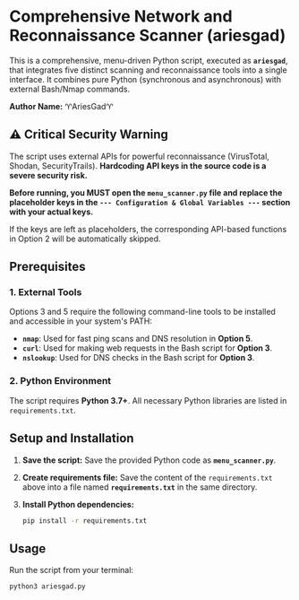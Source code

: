 # Comprehensive Network and Reconnaissance Scanner (ariesgad)

This is a comprehensive, menu-driven Python script, executed as **`ariesgad`**, that integrates five distinct scanning and reconnaissance tools into a single interface. It combines pure Python (synchronous and asynchronous) with external Bash/Nmap commands.

**Author Name:** ♈️AriesGad♈️

## ⚠️ Critical Security Warning

The script uses external APIs for powerful reconnaissance (VirusTotal, Shodan, SecurityTrails). **Hardcoding API keys in the source code is a severe security risk.**

**Before running, you MUST open the `menu_scanner.py` file and replace the placeholder keys in the `--- Configuration & Global Variables ---` section with your actual keys.**

If the keys are left as placeholders, the corresponding API-based functions in Option 2 will be automatically skipped.

## Prerequisites

### 1. External Tools
Options 3 and 5 require the following command-line tools to be installed and accessible in your system's PATH:

* **`nmap`**: Used for fast ping scans and DNS resolution in **Option 5**.
* **`curl`**: Used for making web requests in the Bash script for **Option 3**.
* **`nslookup`**: Used for DNS checks in the Bash script for **Option 3**.

### 2. Python Environment
The script requires **Python 3.7+**. All necessary Python libraries are listed in `requirements.txt`.

## Setup and Installation

1.  **Save the script:** Save the provided Python code as **`menu_scanner.py`**.

2.  **Create requirements file:** Save the content of the `requirements.txt` above into a file named **`requirements.txt`** in the same directory.

3.  **Install Python dependencies:**
    ```bash
    pip install -r requirements.txt
    ```

## Usage

Run the script from your terminal:

```bash
python3 ariesgad.py
